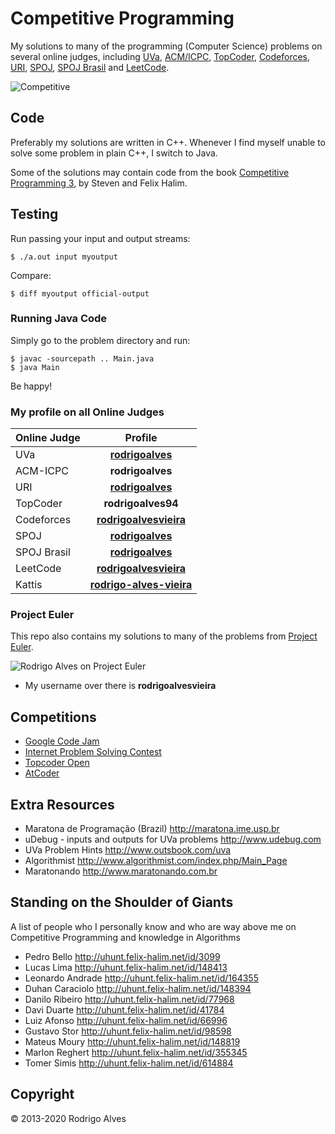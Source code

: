 # Competitive Programming

My solutions to many of the programming (Computer Science) problems on several online judges, including [UVa], [ACM/ICPC], [TopCoder], [Codeforces], [URI], [SPOJ], [SPOJ Brasil] and [LeetCode].

![Competitive](https://i.imgur.com/sUO1nX0.jpg)

## Code

Preferably my solutions are written in C++. Whenever I find myself unable to solve some problem in plain C++, I switch to Java.

Some of the solutions may contain code from the book [Competitive Programming 3], by Steven and Felix Halim.

## Testing

Run passing your input and output streams:

`$ ./a.out input myoutput`

Compare:

`$ diff myoutput official-output`

### Running Java Code

Simply go to the problem directory and run:

```shell
$ javac -sourcepath .. Main.java
$ java Main
```

Be happy!

### My profile on all Online Judges

| Online Judge |                                                          Profile                                                          |
| ------------ | :-----------------------------------------------------------------------------------------------------------------------: |
| UVa          | **[rodrigoalves](http://uva.onlinejudge.org/index.php?option=onlinejudge&Itemid=20&page=show_authorstats&userid=207816)** |
| ACM-ICPC     |                                                     **rodrigoalves**                                                      |
| URI          |                       **[rodrigoalves](https://www.urionlinejudge.com.br/judge/en/profile/34294)**                        |
| TopCoder     |                                                    **rodrigoalves94**                                                     |
| Codeforces   |                        **[rodrigoalvesvieira](http://codeforces.com/profile/rodrigoalvesvieira)**                         |
| SPOJ         |                                **[rodrigoalves](http://www.spoj.com/users/rodrigoalves)**                                 |
| SPOJ Brasil  |                                 **[rodrigoalves](http://br.spoj.com/users/rodrigoalves)**                                 |
| LeetCode     |                            **[rodrigoalvesvieira](https://leetcode.com/rodrigoalvesvieira/)**                             |
| Kattis       |                      **[rodrigo-alves-vieira](https://open.kattis.com/users/rodrigo-alves-vieira)**                       |

### Project Euler

This repo also contains my solutions to many of the problems from [Project Euler].

![Rodrigo Alves on Project Euler](http://projecteuler.net/profile/rodrigoalvesvieira.png)

- My username over there is **rodrigoalvesvieira**

## Competitions

- [Google Code Jam]
- [Internet Problem Solving Contest]
- [Topcoder Open]
- [AtCoder]

## Extra Resources

- Maratona de Programação (Brazil) http://maratona.ime.usp.br
- uDebug - inputs and outputs for UVa problems http://www.udebug.com
- UVa Problem Hints http://www.outsbook.com/uva
- Algorithmist http://www.algorithmist.com/index.php/Main_Page
- Maratonando http://www.maratonando.com.br

## Standing on the Shoulder of Giants

A list of people who I personally know and who are way above me on Competitive Programming and knowledge in Algorithms

- Pedro Bello http://uhunt.felix-halim.net/id/3099
- Lucas Lima http://uhunt.felix-halim.net/id/148413
- Leonardo Andrade http://uhunt.felix-halim.net/id/164355
- Duhan Caraciolo http://uhunt.felix-halim.net/id/148394
- Danilo Ribeiro http://uhunt.felix-halim.net/id/77968
- Davi Duarte http://uhunt.felix-halim.net/id/41784
- Luiz Afonso http://uhunt.felix-halim.net/id/66996
- Gustavo Stor http://uhunt.felix-halim.net/id/98598
- Mateus Moury http://uhunt.felix-halim.net/id/148819
- Marlon Reghert http://uhunt.felix-halim.net/id/355345
- Tomer Simis http://uhunt.felix-halim.net/id/614884

## Copyright

© 2013-2020 Rodrigo Alves

[university of valladolid online judge]: http://uva.onlinejudge.org
[new issue]: https://github.com/rodrigoalvesvieira/UVa/issues/new
[project euler]: http://projecteuler.net
[competitive programming 3]: https://sites.google.com/site/stevenhalim/home
[uva]: http://uva.onlinejudge.org
[acm/icpc]: https://icpcarchive.ecs.baylor.edu
[topcoder]: http://www.topcoder.com
[atcoder]: https://atcoder.jp/
[codeforces]: http://codeforces.com
[uri]: https://www.urionlinejudge.com.br/judge/en/categories
[spoj]: http://www.spoj.com
[spoj brasil]: http://br.spoj.com
[even project euler]: https://projecteuler.net
[leetcode]: https://leetcode.com/
[google code jam]: https://codingcompetitions.withgoogle.com/codejam
[internet problem solving contest]: https://ipsc.ksp.sk/
[topcoder open]: https://www.topcoder.com/community/member-programs/topcoder-open/
